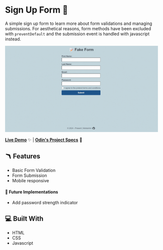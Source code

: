 # Sign Up Form 📝

A simple sign up form to learn more about form validations and managing submissions. For aesthetical reasons, form methods have been excluded with `preventDefault` and the submission event is handled with javascript instead.

![GIF Recording of Sign Up Form](sign-up-form.gif)

[**Live Demo**](https://felixtanhm.github.io/my-odin-projects/full-stack-javascript/01-sign-up-form/) ✨ |
[**Odin's Project Specs**](https://www.theodinproject.com/lessons/node-path-intermediate-html-and-css-sign-up-form) 📝

## 🪃 Features

- Basic Form Validation
- Form Submission
- Mobile responsive

#### 🧭 Future Implementations

- Add password strength indicator

## 💻 Built With

- HTML
- CSS
- Javascript
